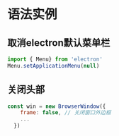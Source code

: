 # 语法实例

## 取消electron默认菜单栏

```js
import { Menu} from 'electron'
Menu.setApplicationMenu(null)
```

## 关闭头部

```js
const win = new BrowserWindow({
    frame: false, // 关闭窗口外边框
    ...
  })
```

